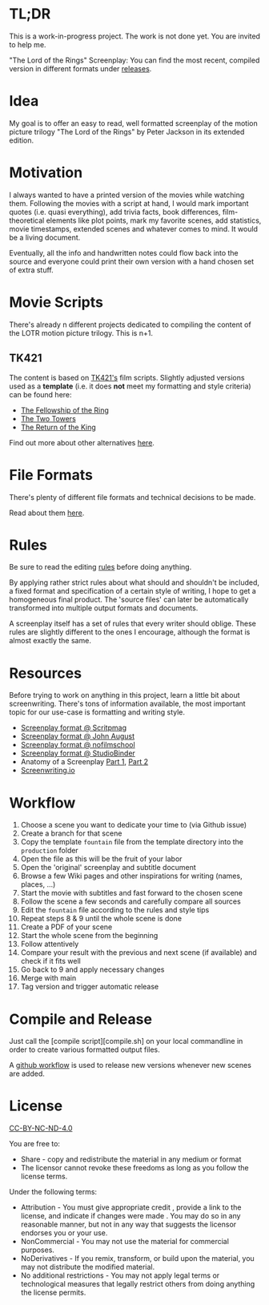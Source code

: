 # TL;DR

This is a work-in-progress project.
The work is not done yet.
You are invited to help me.

"The Lord of the Rings" Screenplay:
You can find the most recent, compiled version in different formats under [releases](https://github.com/martamusikmaschine/lord-of-the-rings-screenplay/releases).

# Idea

My goal is to offer an easy to read, well formatted screenplay of the motion picture trilogy "The Lord of the Rings" by Peter Jackson in its extended edition.

# Motivation

I always wanted to have a printed version of the movies while watching them.
Following the movies with a script at hand, I would mark important quotes (i.e. quasi everything), add trivia facts, book differences, film-theoretical elements like plot points, mark my favorite scenes, add statistics, movie timestamps, extended scenes and whatever comes to mind. It would be a living document.

Eventually, all the info and handwritten notes could flow back into the source and everyone could print their own version with a hand chosen set of extra stuff.

# Movie Scripts

There's already n different projects dedicated to compiling the content of the LOTR motion picture trilogy.
This is n+1.

## TK421

The content is based on [TK421's](https://www.tk421.net/lotr/film/) film scripts.
Slightly adjusted versions used as a **template** (i.e. it does **not** meet my formatting and style criteria) can be found here:

* [The Fellowship of the Ring](scenes/lotr_1_fotr/template/lotr_1_fotr.template.pdf)
* [The Two Towers](scenes/lotr_2_ttt/template/lotr_2_ttt.template.pdf)
* [The Return of the King](scenes/lotr_3_rotk/template/lotr_3_rotk.template.pdf)

Find out more about other alternatives [here](movie_scripts.md).

# File Formats

There's plenty of different file formats and technical decisions to be made.

Read about them [here](file_formats.md).

# Rules

Be sure to read the editing [rules](rules.md) before doing anything.

By applying rather strict rules about what should and shouldn't be included, a fixed format and specification of a certain style of writing, I hope to get a homogeneous final product.
The 'source files' can later be automatically transformed into multiple output formats and documents.

A screenplay itself has a set of rules that every writer should oblige.
These rules are slightly different to the ones I encourage, although the format is almost exactly the same.

# Resources

Before trying to work on anything in this project, learn a little bit about screenwriting.
There's tons of information available, the most important topic for our use-case is formatting and writing style.

* [Screenplay format @ Scritpmag](https://scriptmag.com/screenplays/every-screenwriter-has-their-own-format)
* [Screenplay format @ John August](https://johnaugust.com/qanda/formatting)
* [Screenplay format @ nofilmschool](https://nofilmschool.com/how-to-format-a-screenplay)
* [Screenplay format @ StudioBinder](https://www.studiobinder.com/blog/brilliant-script-screenplay-format/)
* Anatomy of a Screenplay [Part 1](https://www.youtube.com/watch?v=6PLSJBTzaGw), [Part 2](https://www.youtube.com/watch?v=KUnclLt2RqQ)
* [Screenwriting.io](https://screenwriting.io/)

# Workflow

1. Choose a scene you want to dedicate your time to (via Github issue)
2. Create a branch for that scene
3. Copy the template `fountain` file from the template directory into the `production` folder
4. Open the file as this will be the fruit of your labor
5. Open the 'original' screenplay and subtitle document
6. Browse a few Wiki pages and other inspirations for writing (names, places, ...)
7. Start the movie with subtitles and fast forward to the chosen scene
8. Follow the scene a few seconds and carefully compare all sources
9. Edit the `fountain` file according to the rules and style tips
10. Repeat steps 8 & 9 until the whole scene is done
11. Create a PDF of your scene
12. Start the whole scene from the beginning
13. Follow attentively
14. Compare your result with the previous and next scene (if available) and check if it fits well
15. Go back to 9 and apply necessary changes
17. Merge with main
18. Tag version and trigger automatic release

# Compile and Release

Just call the [compile script][compile.sh] on your local commandline in order to create various formatted output files.

A [github workflow](.github/workflows/build-and-release.yml) is used to release new versions whenever new scenes are added.

# License

[CC-BY-NC-ND-4.0](LICENSE-CC-BY-NC-ND-4.0.md)

You are free to:

* Share - copy and redistribute the material in any medium or format
* The licensor cannot revoke these freedoms as long as you follow the license terms.

Under the following terms:

* Attribution - You must give appropriate credit , provide a link to the license, and indicate if changes were made . You may do so in any reasonable manner, but not in any way that suggests the licensor endorses you or your use.
* NonCommercial - You may not use the material for commercial purposes.
* NoDerivatives - If you remix, transform, or build upon the material, you may not distribute the modified material.
* No additional restrictions - You may not apply legal terms or technological measures that legally restrict others from doing anything the license permits.
